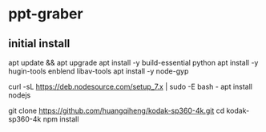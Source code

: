 # ppt-graber

## initial install

apt update && apt upgrade
apt install -y build-essential python
apt install -y hugin-tools enblend libav-tools
apt install -y node-gyp

curl -sL https://deb.nodesource.com/setup_7.x | sudo -E bash -
apt install nodejs

git clone https://github.com/huangqiheng/kodak-sp360-4k.git
cd kodak-sp360-4k
npm install
